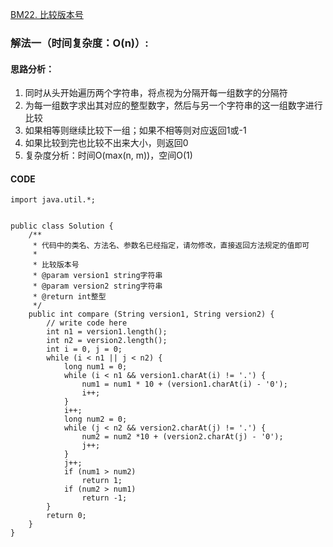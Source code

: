 [BM22. 比较版本号](https://www.nowcoder.com/practice/2b317e02f14247a49ffdbdba315459e7?tpId=295&tqId=1024572&ru=%2Fpractice%2F9f3231a991af4f55b95579b44b7a01ba&qru=%2Fta%2Fformat-top101%2Fquestion-ranking&sourceUrl=%2Fexam%2Foj)
### 解法一（时间复杂度：O(n)）:
#### 思路分析：
1. 同时从头开始遍历两个字符串，将点视为分隔开每一组数字的分隔符
2. 为每一组数字求出其对应的整型数字，然后与另一个字符串的这一组数字进行比较
3. 如果相等则继续比较下一组；如果不相等则对应返回1或-1
4. 如果比较到完也比较不出来大小，则返回0
5. 复杂度分析：时间O(max(n, m))，空间O(1)
#### CODE
```
import java.util.*;


public class Solution {
    /**
     * 代码中的类名、方法名、参数名已经指定，请勿修改，直接返回方法规定的值即可
     *
     * 比较版本号
     * @param version1 string字符串 
     * @param version2 string字符串 
     * @return int整型
     */
    public int compare (String version1, String version2) {
        // write code here
        int n1 = version1.length();
        int n2 = version2.length();
        int i = 0, j = 0;
        while (i < n1 || j < n2) {
            long num1 = 0;
            while (i < n1 && version1.charAt(i) != '.') {
                num1 = num1 * 10 + (version1.charAt(i) - '0');
                i++;
            }
            i++;
            long num2 = 0;
            while (j < n2 && version2.charAt(j) != '.') {
                num2 = num2 *10 + (version2.charAt(j) - '0');
                j++;
            }
            j++;
            if (num1 > num2)
                return 1;
            if (num2 > num1)
                return -1;
        }
        return 0;
    }
}
```
